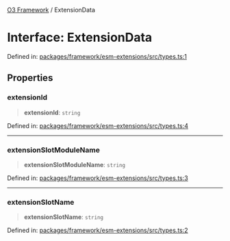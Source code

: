 [O3 Framework](../API.md) / ExtensionData

# Interface: ExtensionData

Defined in: [packages/framework/esm-extensions/src/types.ts:1](https://github.com/its-kios09/openmrs-esm-core/blob/main/packages/framework/esm-extensions/src/types.ts#L1)

## Properties

### extensionId

> **extensionId**: `string`

Defined in: [packages/framework/esm-extensions/src/types.ts:4](https://github.com/its-kios09/openmrs-esm-core/blob/main/packages/framework/esm-extensions/src/types.ts#L4)

***

### extensionSlotModuleName

> **extensionSlotModuleName**: `string`

Defined in: [packages/framework/esm-extensions/src/types.ts:3](https://github.com/its-kios09/openmrs-esm-core/blob/main/packages/framework/esm-extensions/src/types.ts#L3)

***

### extensionSlotName

> **extensionSlotName**: `string`

Defined in: [packages/framework/esm-extensions/src/types.ts:2](https://github.com/its-kios09/openmrs-esm-core/blob/main/packages/framework/esm-extensions/src/types.ts#L2)
